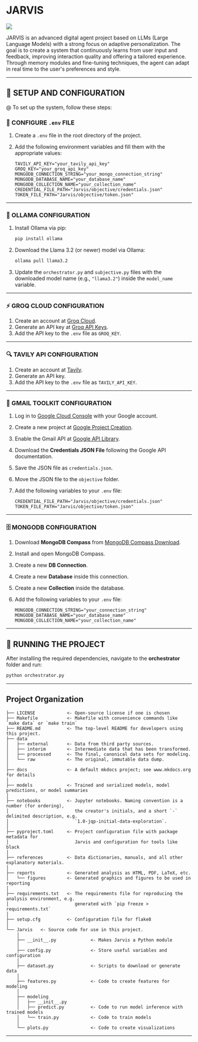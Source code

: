 # JARVIS

<a target="_blank" href="https://cookiecutter-data-science.drivendata.org/">
    <img src="https://img.shields.io/badge/CCDS-Project%20template-328F97?logo=cookiecutter" />
</a>

JARVIS is an advanced digital agent project based on LLMs (Large Language Models) with a strong focus on adaptive personalization. The goal is to create a system that continuously learns from user input and feedback, improving interaction quality and offering a tailored experience. Through memory modules and fine-tuning techniques, the agent can adapt in real time to the user's preferences and style.

---

## 🔧 SETUP AND CONFIGURATION
@
To set up the system, follow these steps:

### 📌 CONFIGURE `.env` FILE
1. Create a `.env` file in the root directory of the project.
2. Add the following environment variables and fill them with the appropriate values:

    ```env
    TAVILY_API_KEY="your_tavily_api_key"
    GROQ_KEY="your_groq_api_key"
    MONGODB_CONNECTION_STRING="your_mongo_connection_string"
    MONGODB_DATABASE_NAME="your_database_name"
    MONGODB_COLLECTION_NAME="your_collection_name"
    CREDENTIAL_FILE_PATH="Jarvis/objective/credentials.json"
    TOKEN_FILE_PATH="Jarvis/objective/token.json"
    ```

---

### 🦙 OLLAMA CONFIGURATION
1. Install Ollama via pip:
    ```sh
    pip install ollama
    ```
2. Download the Llama 3.2 (or newer) model via Ollama:
    ```sh
    ollama pull llama3.2
    ```
3. Update the `orchestrator.py` and `subjective.py` files with the downloaded model name (e.g., `"llama3.2"`) inside the `model_name` variable.

---

### ⚡ GROQ CLOUD CONFIGURATION
1. Create an account at [Groq Cloud](https://console.groq.com/login).
2. Generate an API key at [Groq API Keys](https://console.groq.com/keys).
3. Add the API key to the `.env` file as `GROQ_KEY`.

---

### 🔍 TAVILY API CONFIGURATION
1. Create an account at [Tavily](https://tavily.com/).
2. Generate an API key.
3. Add the API key to the `.env` file as `TAVILY_API_KEY`.

---

### 📧 GMAIL TOOLKIT CONFIGURATION
1. Log in to [Google Cloud Console](https://console.cloud.google.com/) with your Google account.
2. Create a new project at [Google Project Creation](https://console.cloud.google.com/projectcreate).
3. Enable the Gmail API at [Google API Library](https://console.cloud.google.com/apis/library).
4. Download the **Credentials JSON File** following the Google API documentation.
5. Save the JSON file as `credentials.json`.
6. Move the JSON file to the `objective` folder.
7. Add the following variables to your `.env` file:

    ```env
    CREDENTIAL_FILE_PATH="Jarvis/objective/credentials.json"
    TOKEN_FILE_PATH="Jarvis/objective/token.json"
    ```

---

### 🗄️ MONGODB CONFIGURATION
1. Download **MongoDB Compass** from [MongoDB Compass Download](https://www.mongodb.com/try/download/compass).
2. Install and open MongoDB Compass.
3. Create a new **DB Connection**.
4. Create a new **Database** inside this connection.
5. Create a new **Collection** inside the database.
6. Add the following variables to your `.env` file:

    ```env
    MONGODB_CONNECTION_STRING="your_connection_string"
    MONGODB_DATABASE_NAME="your_database_name"
    MONGODB_COLLECTION_NAME="your_collection_name"
    ```

---

## 🚀 RUNNING THE PROJECT
After installing the required dependencies, navigate to the **orchestrator** folder and run:

```sh
python orchestrator.py
```
----

## Project Organization
```
├── LICENSE            <- Open-source license if one is chosen
├── Makefile           <- Makefile with convenience commands like `make data` or `make train`
├── README.md          <- The top-level README for developers using this project.
├── data
│   ├── external       <- Data from third party sources.
│   ├── interim        <- Intermediate data that has been transformed.
│   ├── processed      <- The final, canonical data sets for modeling.
│   └── raw            <- The original, immutable data dump.
│
├── docs               <- A default mkdocs project; see www.mkdocs.org for details
│
├── models             <- Trained and serialized models, model predictions, or model summaries
│
├── notebooks          <- Jupyter notebooks. Naming convention is a number (for ordering),
│                         the creator's initials, and a short `-` delimited description, e.g.
│                         `1.0-jqp-initial-data-exploration`.
│
├── pyproject.toml     <- Project configuration file with package metadata for 
│                         Jarvis and configuration for tools like black
│
├── references         <- Data dictionaries, manuals, and all other explanatory materials.
│
├── reports            <- Generated analysis as HTML, PDF, LaTeX, etc.
│   └── figures        <- Generated graphics and figures to be used in reporting
│
├── requirements.txt   <- The requirements file for reproducing the analysis environment, e.g.
│                         generated with `pip freeze > requirements.txt`
│
├── setup.cfg          <- Configuration file for flake8
│
└── Jarvis   <- Source code for use in this project.
    │
    ├── __init__.py             <- Makes Jarvis a Python module
    │
    ├── config.py               <- Store useful variables and configuration
    │
    ├── dataset.py              <- Scripts to download or generate data
    │
    ├── features.py             <- Code to create features for modeling
    │
    ├── modeling                
    │   ├── __init__.py 
    │   ├── predict.py          <- Code to run model inference with trained models          
    │   └── train.py            <- Code to train models
    │
    └── plots.py                <- Code to create visualizations
```

--------

